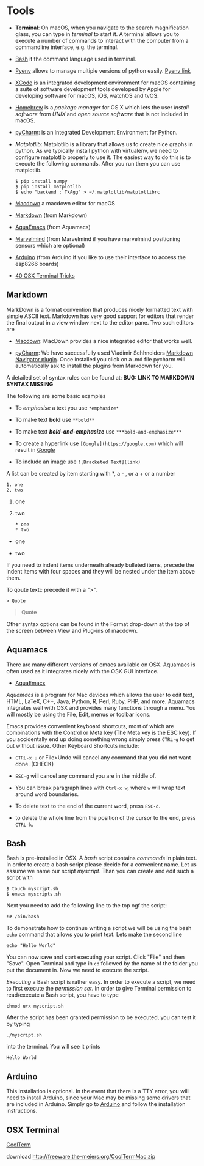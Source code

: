 Tools
=====

-   **Terminal**: On macOS, when you navigate to the search magnification
    glass, you can type in *terminal* to start it. A terminal allows you
    to execute a number of commands to interact with the computer from a
    commandline interface, e.g. the terminal.

-   [Bash](https://linuxconfig.org/bash-scripting-tutorial) it the
    command language used in terminal.

-   [Pyenv](https://cloudmesh.github.io/classes/lesson/prg/pyenv.html?highlight=xcode#install-pyenv-on-osxhttps://cloudmesh.github.io/classes/lesson/prg/pyenv.html?highlight=xcode#install-pyenv-on-osx)
    allows to manage multiple versions of python easily. [Pyenv
    link](https://github.com/pyenv/pyenv#how-it-works)

-   [XCode](https://cloudmesh.github.io/classes/lesson/prg/pyenv.html?highlight=xcode#install-pyenv-on-osxhttps://cloudmesh.github.io/classes/lesson/prg/pyenv.html?highlight=xcode#install-pyenv-on-osx)
    is an integrated development environment for macOS containing a
    suite of software development tools developed by Apple for
    developing software for macOS, iOS, watchOS and tvOS.

-   [Homebrew](https://brew.sh) is a *package manager* for OS X which
    lets the user *install software* from *UNIX* and *open source
    software* that is not included in macOS.

-   [pyCharm](https://www.jetbrains.com/pycharm/download/download-thanks.html?platform=mac&code=PCC):
    is an Integrated Development Environment for Python.

-   *Matplotlib*: Matplotlib is a library that allows us to create nice
    graphs in python. As we typically install python with virtualenv, we
    need to configure matplotlib properly to use it. The easiest way to
    do this is to execute the following commands. After you run them you
    can use matplotlib.

        $ pip install numpy
        $ pip install matplotlib
        $ echo "backend : TkAgg" > ~/.matplotlib/matplotlibrc

-   [Macdown](https://macdown.uranusjr.com/) a macdown editor for macOS

-   [Markdown](https://blog.ghost.org/markdown/) (from Markdown)

-   [AquaEmacs](http://oracc.museum.upenn.edu/doc/help/usingemacs/aquamacs/)
    (from Aquamacs)

-   [Marvelmind](http://marvelmind.com/) (from Marvelmind if you have
    marvelmind positioning sensors which are optional)

-   [Arduino](https://www.arduino.cc/en/guide/macOSX) (from Arduino if
    you like to use their interface to access the esp8266 boards)

-   [40 OSX Terminal
    Tricks](https://computers.tutsplus.com/tutorials/40-terminal-tips-and-tricks-you-never-thought-you-needed--mac-51192)

Markdown
--------

MarkDown is a format convention that produces nicely formatted text with
simple ASCII text. Markdown has very good support for editors that
render the final output in a view window next to the editor pane. Two
such editors are

-   [Macdown](https://macdown.uranusjr.com/): MacDown provides a nice
    integrated editor that works well.

-   [pyCharm](https://www.jetbrains.com/pycharm/download/download-thanks.html?platform=mac&code=PCC):
    We have successfully used Vladimir Schhneiders [Markdown Navigator
    plugin](https://plugins.jetbrains.com/plugin/7896-markdown-navigator).
    Once installed you click on a .md file pycharm will automatically
    ask to install the plugins from Markdown for you.

A detailed set of syntax rules can be found at: **BUG: LINK TO MARKDOWN
SYNTAX MISSING**

The following are some basic examples

-   To *emphasise* a text you use `*emphasize*`

-   To make text **bold** use `**bold**`

-   To make text ***bold-and-emphasize*** use `***bold-and-emphasize***`

-   To create a hyperlink use `[Google](https://google.com)` which will
    result in [Google](https://google.com)

-   To include an image use `![Bracketed Text](link)`

A list can be created by item starting with \*, a - , or a + or a number

    1. one
    2. two

1.  one

2.  two

        * one
        * two

-   one

-   two

If you need to indent items underneath already bulleted items, precede
the indent items with four spaces and they will be nested under the item
above them.

To qoute textc precede it with a "\>".

    > Quote

> Quote

Other syntax options can be found in the Format drop-down at the top of
the screen between View and Plug-ins of macdown.

Aquamacs
--------

There are many different versions of emacs available on OSX. Aquamacs is
often used as it integrates nicely with the OSX GUI interface.

-   [AquaEmacs](http://aquamacs.org/download.shtml)

*Aquamacs* is a program for Mac devices which allows the user to edit
text, HTML, LaTeX, C++, Java, Python, R, Perl, Ruby, PHP, and more.
Aquamacs integrates well with OSX and provides many functions through a
menu. You will mostly be using the File, Edit, menus or toolbar icons.

Emacs provides convenient keyboard shortcuts, most of which are
combinations with the Control or Meta key (The Meta key is the ESC key).
If you accidentally end up doing something wrong simply press `CTRL-g`
to get out without issue. Other Keyboard Shortcuts include:

-   `CTRL-x u` or File\>Undo will cancel any command that you did not
    want done. (CHECK)

-   `ESC-g` will cancel any command you are in the middle of.

-   You can break paragraph lines with `Ctrl-x w`, where `w` will wrap
    text around word boundaries.

-   To delete text to the end of the current word, press `ESC-d`.

-   to delete the whole line from the position of the cursor to the end,
    press `CTRL-k`.

Bash
----

Bash is pre-installed in OSX. A *bash* script contains *commands* in
plain text. In order to create a bash script please decide for a
convenient name. Let us assume we name our script *myscript*. Than you can
create and edit such a script with

    $ touch myscript.sh
    $ emacs myscripts.sh

Next you need to add the following line to the top ogf the script:

    !# /bin/bash

To demonstrate how to continue writing a script we will be using the
bash `echo` command that allows you to print text. Lets make the second
line

    echo "Hello World"

You can now save and start executing your script. Click "File" and then
"Save". Open Terminal and type in `cd` followed by the name of the
folder you put the document in. Now we need to execute the script.

*Executing* a Bash script is rather easy. In order to execute a script,
we need to first execute the *permission set*. In order to give Terminal
permission to read/execute a Bash script, you have to type

    chmod u+x myscript.sh

After the script has been granted permission to be executed, you can
test it by typing

    ./myscript.sh

into the terminal. You will see it prints

    Hello World

Arduino
-------

This installation is optional. In the event that there is a TTY error,
you will need to install Arduino, since your Mac may be missing some
drivers that are included in Arduino. Simply go to
[Arduino](https://www.arduino.cc/en/guide/macOSX) and follow the
installation instructions.

OSX Terminal
------------

[CoolTerm](https://learn.sparkfun.com/tutorials/terminal-basics/coolterm-windows-mac-linux)

download <http://freeware.the-meiers.org/CoolTermMac.zip>
